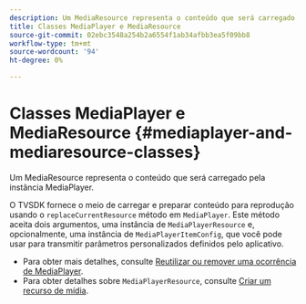 ```yaml
---
description: Um MediaResource representa o conteúdo que será carregado pela instância MediaPlayer.
title: Classes MediaPlayer e MediaResource
source-git-commit: 02ebc3548a254b2a6554f1ab34afbb3ea5f09bb8
workflow-type: tm+mt
source-wordcount: '94'
ht-degree: 0%

---
```


# Classes MediaPlayer e MediaResource {#mediaplayer-and-mediaresource-classes}

Um MediaResource representa o conteúdo que será carregado pela instância MediaPlayer.

<!--<a id="section_431AB7221E0249BF949EC72EEB9B428A"></a>-->

O TVSDK fornece o meio de carregar e preparar conteúdo para reprodução usando o `replaceCurrentResource` método em `MediaPlayer`. Este método aceita dois argumentos, uma instância de `MediaPlayerResource` e, opcionalmente, uma instância de `MediaPlayerItemConfig`, que você pode usar para transmitir parâmetros personalizados definidos pelo aplicativo.

* Para obter mais detalhes, consulte [Reutilizar ou remover uma ocorrência de MediaPlayer](../../../../tvsdk-3x-android-prog/android-3x-content-playback-options-android2/mediaplayerobjects-working-with/android-3x-mediaplayer-reuse-or-remove.md).
* Para obter detalhes sobre `MediaPlayerResource`, consulte [Criar um recurso de mídia](../../../../tvsdk-3x-android-prog/android-3x-content-playback-options-android2/mediaplayer-initialize-for-video/android-3x-media-resource-create.md).
